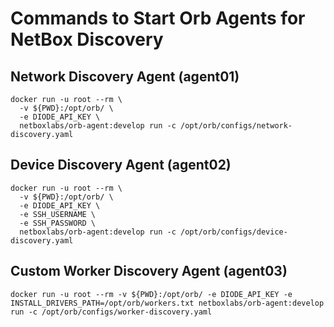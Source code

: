 # Commands to Start Orb Agents for NetBox Discovery

## Network Discovery Agent (agent01)
```
docker run -u root --rm \
  -v ${PWD}:/opt/orb/ \
  -e DIODE_API_KEY \
  netboxlabs/orb-agent:develop run -c /opt/orb/configs/network-discovery.yaml
```

## Device Discovery Agent (agent02)
```
docker run -u root --rm \
  -v ${PWD}:/opt/orb/ \
  -e DIODE_API_KEY \
  -e SSH_USERNAME \
  -e SSH_PASSWORD \
  netboxlabs/orb-agent:develop run -c /opt/orb/configs/device-discovery.yaml
```

## Custom Worker Discovery Agent (agent03)
```
docker run -u root --rm -v ${PWD}:/opt/orb/ -e DIODE_API_KEY -e INSTALL_DRIVERS_PATH=/opt/orb/workers.txt netboxlabs/orb-agent:develop run -c /opt/orb/configs/worker-discovery.yaml
```